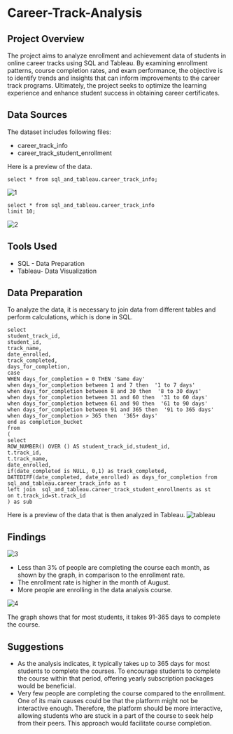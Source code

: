 # Career-Track-Analysis
## Project Overview
The project aims to analyze enrollment and achievement data of students in online career tracks using SQL and Tableau. By examining enrollment patterns, course completion rates, and exam performance, the objective is to identify trends and insights that can inform improvements to the career track programs. Ultimately, the project seeks to optimize the learning experience and enhance student success in obtaining career certificates.

## Data Sources
The dataset includes following files:
- career_track_info
- career_track_student_enrollment
  
Here is a preview of the data.
  
  ``` {sql}
  select * from sql_and_tableau.career_track_info;
  ```
  ![1](https://github.com/alinah1214/Career-Track-Analysis/assets/149886043/0c39d575-cdc1-4550-af08-4d7d182c138f)

  ``` {sql}
  select * from sql_and_tableau.career_track_info
  limit 10;
  ```
  
![2](https://github.com/alinah1214/Career-Track-Analysis/assets/149886043/30354671-6490-4cf2-994d-c316a0600932)


## Tools Used
- SQL - Data Preparation
- Tableau- Data Visualization
  
## Data Preparation
To analyze the data, it is necessary to join data from different tables and perform calculations, which is done in SQL.

  ``` {sql}
  select
student_track_id,
student_id,
track_name,
date_enrolled,
track_completed,
days_for_completion,
 case
WHEN days_for_completion = 0 THEN 'Same day' 
when days_for_completion between 1 and 7 then  '1 to 7 days'
when days_for_completion between 8 and 30 then  '8 to 30 days'
when days_for_completion between 31 and 60 then  '31 to 60 days'
when days_for_completion between 61 and 90 then  '61 to 90 days'
when days_for_completion between 91 and 365 then  '91 to 365 days'
when days_for_completion > 365 then  '365+ days'
end as completion_bucket
 from 
(
select
ROW_NUMBER() OVER () AS student_track_id,student_id,
 t.track_id,
 t.track_name,
date_enrolled,
if(date_completed is NULL, 0,1) as track_completed,
DATEDIFF(date_completed, date_enrolled) as days_for_completion from sql_and_tableau.career_track_info as t 
left join  sql_and_tableau.career_track_student_enrollments as st
on t.track_id=st.track_id
) as sub
  ```

Here is a preview of the data that is then analyzed in Tableau.
![tableau](https://github.com/alinah1214/Career-Track-Analysis/assets/149886043/b0b9863b-5d3a-438d-9835-a2b97ab36c3d)

## Findings


![3](https://github.com/alinah1214/Career-Track-Analysis/assets/149886043/47ae74a3-1adf-4ea8-bf3b-c4cac5ba972f)

- Less than 3% of people are completing the course each month, as shown by the graph, in comparison to the enrollment rate.
- The enrollment rate is higher in the month of August.
- More people are enrolling in the data analysis course.




![4](https://github.com/alinah1214/Career-Track-Analysis/assets/149886043/0c28f3ce-d173-4504-a312-e51fa846c374)

The graph shows that for most students, it takes 91-365 days to complete the course.

## Suggestions
- As the analysis indicates, it typically takes up to 365 days for most students to complete the courses. To encourage students to complete the course within that period, offering yearly subscription packages would be beneficial.
- Very few people are completing the course compared to the enrollment. One of its main causes could be that the platform might not be interactive enough. Therefore, the platform should be more interactive, allowing students who are stuck in a part of the course to seek help from their peers. This approach would facilitate course completion.









  
